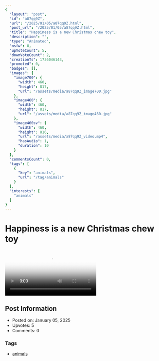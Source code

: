 ```yaml
---
{
  "layout": "post",
  "id": "a87qq9Z",
  "url": "/2025/01/05/a87qq9Z.html",
  "post_url": "/2025/01/05/a87qq9Z.html",
  "title": "Happiness is a new Christmas chew toy",
  "description": "",
  "type": "Animated",
  "nsfw": 0,
  "upVoteCount": 5,
  "downVoteCount": 2,
  "creationTs": 1736046143,
  "promoted": 0,
  "badges": [],
  "images": {
    "image700": {
      "width": 460,
      "height": 817,
      "url": "/assets/media/a87qq9Z_image700.jpg"
    },
    "image460": {
      "width": 460,
      "height": 817,
      "url": "/assets/media/a87qq9Z_image460.jpg"
    },
    "image460sv": {
      "width": 460,
      "height": 816,
      "url": "/assets/media/a87qq9Z_video.mp4",
      "hasAudio": 1,
      "duration": 10
    }
  },
  "commentsCount": 0,
  "tags": [
    {
      "key": "animals",
      "url": "/tag/animals"
    }
  ],
  "interests": [
    "animals"
  ]
}
---
```


# Happiness is a new Christmas chew toy

<video controls playsinline loop poster="/assets/media/a87qq9Z_image460.jpg">
  <source src="/assets/media/a87qq9Z_video.mp4" type="video/mp4">
  Your browser does not support the video tag.
</video>

## Post Information

- Posted on: January 05, 2025
- Upvotes: 5
- Comments: 0

### Tags

- [animals](/tag/animals)
